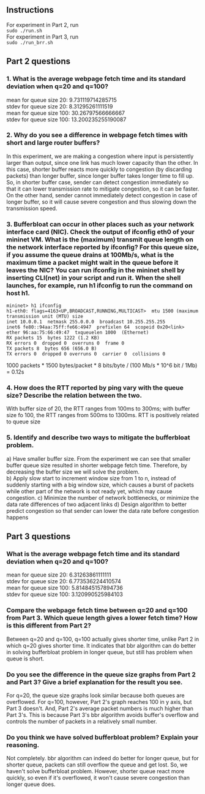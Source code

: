 ## Instructions
For experiment in Part 2, run  
`sudo ./run.sh`  
For experiment in Part 3, run  
`sudo ./run_brr.sh`

## Part 2 questions

### 1. What is the average webpage fetch time and its standard deviation when q=20 and q=100?     
mean for queue size 20: 9.731119714285715  
stdev for queue size 20: 8.31295261111519  
mean for queue size 100: 30.26797566666667  
stdev for queue size 100: 13.200235255190087  

### 2. Why do you see a difference in webpage fetch times with short and large router buffers?
In this experiment, we are making a congestion where input is persistently larger than output, 
since one link has much lower capacity than the other. 
In this case, shorter buffer reacts more quickly to congestion (by discarding packets) than longer buffer, 
since longer buffer takes longer time to fill up. So, in shorter buffer case, sender can detect congestion 
immediately so that it can lower transmission rate to mitigate congestion, so it can be faster. 
On the other hand, sender cannot immediately detect congestion in case of longer buffer, 
so it will cause severe congestion and thus slowing down the transmission speed.

### 3. Bufferbloat can occur in other places such as your network interface card (NIC). Check the output of ifconfig eth0 of your mininet VM. What is the (maximum) transmit queue length on the network interface reported by ifconfig? For this queue size, if you assume the queue drains at 100Mb/s, what is the maximum time a packet might wait in the queue before it leaves the NIC? You can run ifconfig in the mininet shell by inserting CLI(net) in your script and run it. When the shell launches, for example, run h1 ifconfig to run the command on host h1.
    mininet> h1 ifconfig   
    h1-eth0: flags=4163<UP,BROADCAST,RUNNING,MULTICAST>  mtu 1500 (maximum transmission unit (MTU) size
    inet 10.0.0.1  netmask 255.0.0.0  broadcast 10.255.255.255
    inet6 fe80::94aa:75ff:fe66:4947  prefixlen 64  scopeid 0x20<link>
    ether 96:aa:75:66:49:47  txqueuelen 1000  (Ethernet)
    RX packets 15  bytes 1222 (1.2 KB)
    RX errors 0  dropped 0  overruns 0  frame 0
    TX packets 8  bytes 656 (656.0 B)
    TX errors 0  dropped 0 overruns 0  carrier 0  collisions 0

1000 packets * 1500 bytes/packet * 8 bits/byte / (100 Mb/s * 10^6 bit / 1Mb) = 0.12s

### 4. How does the RTT reported by ping vary with the queue size? Describe the relation between the two.
With buffer size of 20, the RTT ranges from 100ms to 300ms; with buffer size fo 100, the RTT ranges from 500ms to 1300ms.
RTT is positively related to queue size

### 5. Identify and describe two ways to mitigate the bufferbloat problem.
a) Have smaller buffer size. From the experiment we can see that smaller buffer queue size resulted in shorter webpage fetch time. 
Therefore, by decreasing the buffer size we will solve the problem.  
b) Apply slow start to increment window size from 1 to n, instead of suddenly starting with a big window size, 
which causes a burst of packets while other part of the network is not ready yet, which may cause congestion.
c) Minimize the number of network bottlenecks, or minimize the data rate differences of two adjacent links
d) Design algorithm to better predict congestion so that sender can lower the data rate before congestion happens

## Part 3 questions
### What is the average webpage fetch time and its standard deviation when q=20 and q=100?
mean for queue size 20: 6.31263861111111  
stdev for queue size 20: 6.773536224410574  
mean for queue size 100: 5.814845157894736  
stdev for queue size 100: 3.120990525984103 

### Compare the webpage fetch time between q=20 and q=100 from Part 3. Which queue length gives a lower fetch time? How is this different from Part 2?
Between q=20 and q=100, q=100 actually gives shorter time, unlike Part 2 in which q=20 gives shorter time.
It indicates that bbr algorithm can do better in solving bufferbloat problem in longer queue, but still has problem when queue is short.

### Do you see the difference in the queue size graphs from Part 2 and Part 3? Give a brief explanation for the result you see.
For q=20, the queue size graphs look similar because both queues are overflowed. For q=100, however, Part 2's graph reaches 100 in y axis,
but Part 3 doesn't. And, Part 2's average packet numbers is much higher than Part 3's. This is because Part 3's bbr algorithm avoids buffer's overflow
and controls the number of packets in a relatively small number.

### Do you think we have solved bufferbloat problem? Explain your reasoning.
Not completely. bbr algorithm can indeed do better for longer queue, but for shorter queue, packets can still overflow the queue and get lost.
So, we haven't solve bufferbloat problem. However, shorter queue react more quickly, so even if it's overflowed, it won't cause severe congestion than longer queue does.
